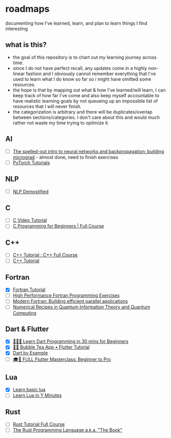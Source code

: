 # roadmaps
documenting how I've learned, learn, and plan to learn things I find interesting

## what is this?
- the goal of this repository is to chart out my learning journey across time.
- since I do not have perfect recall, any updates come in a highly non-linear fashion and I obviously cannot remember everything that I've used to learn what I do know so far so i might have omitted some resources.
- the hope is that by mapping out what & how I've learned/will learn, I can keep track of how far I've come and also keep myself accountable to have realistic learning goals by not queueing up an impossible list of resources that I will never finish.
- the categorization is arbitrary and there will be duplicates/overlap between sections/categories. I don't care about this and would much rather not waste my time trying to optimize it.

## AI

- [ ] [The spelled-out intro to neural networks and backpropagation: building micrograd](https://www.youtube.com/watch?v=VMj-3S1tku0)
      - almost done, need to finish exercises
- [ ] [PyTorch Tutorials](https://www.youtube.com/playlist?list=PLhhyoLH6IjfxeoooqP9rhU3HJIAVAJ3Vz)

## NLP

- [ ] [NLP Demystified](https://www.youtube.com/playlist?list=PLw3N0OFSAYSEC_XokEcX8uzJmEZSoNGuS)

## C

- [ ] [C Video Tutorial](https://www.youtube.com/playlist?list=PLGLfVvz_LVvSaXCpKS395wbCcmsmgRea7)
- [ ] [C Programming for Beginners | Full Course](https://www.youtube.com/watch?v=ssJY5MDLjlo)

## C++

- [ ] [C++ Tutorial : C++ Full Course](https://www.youtube.com/watch?v=6y0bp-mnYU0)
- [ ] [C++ Tutorial](https://www.youtube.com/playlist?list=PLGLfVvz_LVvQ9S8YSV0iDsuEU8v11yP9M)

## Fortran

- [x] [Fortran Tutorial](https://www.youtube.com/watch?v=__2UgFNYgf8&t=748s)
- [ ] [High Performance Fortran Programming Exercises](https://www.phys.uri.edu/~nigh/HTMLHPFCourse/HTMLHPFCourseQuestions.html)
- [ ] [Modern Fortran: Building efficient parallel applications](https://g.co/kgs/CfQHqTy)
- [ ] [Numerical Recipes in Quantum Information Theory and Quantum Computing](https://g.co/kgs/pg63y67)

## Dart & Flutter

- [x] [👨🏽‍💻 Learn Dart Programming in 30 mins for Beginners](https://www.youtube.com/watch?v=ho8VD4HTRJI)
- [x] [📱🧋 Bubble Tea App • Flutter Tutorial](https://www.youtube.com/watch?v=Lm_XCijreJk)
- [x] [Dart by Example](https://www.jpryan.me/dartbyexample/)
- [ ] [🎓📱 FULL Flutter Masterclass: Beginner to Pro](https://www.youtube.com/watch?v=TclK5gNM_PM&t=17598s)

## Lua

- [x] [Learn basic lua](https://nvchad.com/docs/quickstart/learn-lua/)
- [ ] [Learn Lua in Y Minutes](https://learnxinyminutes.com/docs/lua/)

## Rust

- [ ] [Rust Tutorial Full Course](https://www.youtube.com/watch?v=ygL_xcavzQ4)
- [ ] [The Rust Programming Language a.k.a. "The Book"](https://doc.rust-lang.org/book/)

